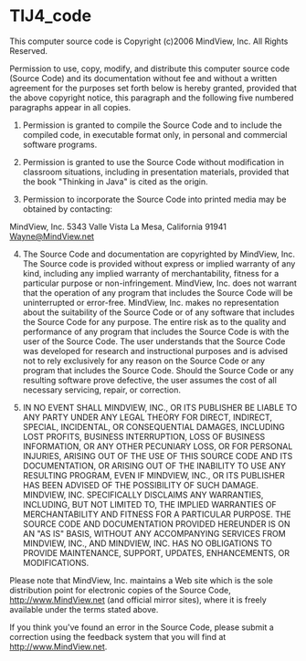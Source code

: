 # TIJ4_code
This computer source code is Copyright (c)2006 MindView, Inc. All Rights Reserved.


Permission to use, copy, modify, and distribute this
computer source code (Source Code) and its documentation
without fee and without a written agreement for the
purposes set forth below is hereby granted, provided that
the above copyright notice, this paragraph and the
following five numbered paragraphs appear in all copies.

1. Permission is granted to compile the Source Code and to
include the compiled code, in executable format only, in
personal and commercial software programs.

2. Permission is granted to use the Source Code without
modification in classroom situations, including in
presentation materials, provided that the book "Thinking in
Java" is cited as the origin.

3. Permission to incorporate the Source Code into printed
media may be obtained by contacting:

MindView, Inc. 5343 Valle Vista La Mesa, California 91941
Wayne@MindView.net

4. The Source Code and documentation are copyrighted by
MindView, Inc. The Source code is provided without express
or implied warranty of any kind, including any implied
warranty of merchantability, fitness for a particular
purpose or non-infringement. MindView, Inc. does not
warrant that the operation of any program that includes the Source Code will be uninterrupted or error-free. MindView,
Inc. makes no representation about the suitability of the
Source Code or of any software that includes the Source
Code for any purpose. The entire risk as to the quality
and performance of any program that includes the Source
Code is with the user of the Source Code. The user
understands that the Source Code was developed for research and instructional purposes and is advised not to rely
exclusively for any reason on the Source Code or any
program that includes the Source Code. Should the Source
Code or any resulting software prove defective, the user
assumes the cost of all necessary servicing, repair, or
correction.

5. IN NO EVENT SHALL MINDVIEW, INC., OR ITS PUBLISHER BE
LIABLE TO ANY PARTY UNDER ANY LEGAL THEORY FOR DIRECT,
INDIRECT, SPECIAL, INCIDENTAL, OR CONSEQUENTIAL DAMAGES,
INCLUDING LOST PROFITS, BUSINESS INTERRUPTION, LOSS OF
BUSINESS INFORMATION, OR ANY OTHER PECUNIARY LOSS, OR FOR
PERSONAL INJURIES, ARISING OUT OF THE USE OF THIS SOURCE
CODE AND ITS DOCUMENTATION, OR ARISING OUT OF THE INABILITY TO USE ANY RESULTING PROGRAM, EVEN IF MINDVIEW, INC., OR
ITS PUBLISHER HAS BEEN ADVISED OF THE POSSIBILITY OF SUCH
DAMAGE. MINDVIEW, INC. SPECIFICALLY DISCLAIMS ANY
WARRANTIES, INCLUDING, BUT NOT LIMITED TO, THE IMPLIED
WARRANTIES OF MERCHANTABILITY AND FITNESS FOR A PARTICULAR
PURPOSE. THE SOURCE CODE AND DOCUMENTATION PROVIDED
HEREUNDER IS ON AN "AS IS" BASIS, WITHOUT ANY ACCOMPANYING
SERVICES FROM MINDVIEW, INC., AND MINDVIEW, INC. HAS NO
OBLIGATIONS TO PROVIDE MAINTENANCE, SUPPORT, UPDATES,
ENHANCEMENTS, OR MODIFICATIONS.

Please note that MindView, Inc. maintains a Web site which
is the sole distribution point for electronic copies of the Source Code, http://www.MindView.net (and official mirror
sites), where it is freely available under the terms stated above.

If you think you've found an error in the Source Code,
please submit a correction using the feedback system that you will find at http://www.MindView.net.
